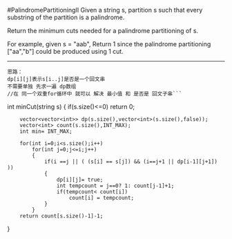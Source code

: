 #PalindromePartitioningII
Given a string s, partition s such that every substring of the partition is a palindrome.

Return the minimum cuts needed for a palindrome partitioning of s.

For example, given s = "aab",
Return 1 since the palindrome partitioning ["aa","b"] could be produced using 1 cut.


---


```
思路：
dp[i][j]表示s[i..j]是否是一个回文串
不需要单独 先求一遍 dp数组 
//在 同一个双重for循环中 就可以 解决 最小值 和 是否是 回文子串```
```
int minCut(string s)
{
        if(s.size()<=0)
            return 0;
        
        vector<vector<int>> dp(s.size(),vector<int>(s.size(),false));
        vector<int> count(s.size(),INT_MAX);
        int min= INT_MAX;
        
        for(int i=0;i<s.size();i++)
            for(int j=0;j<=i;j++)
            {
                if(i ==j || ( (s[i] == s[j]) && (i==j+1 || dp[i-1][j+1]) ))
                {
                    dp[i][j]= true;
                    int tempcount = j==0? 1: count[j-1]+1;
                    if(tempcount< count[i])
                        count[i] = tempcount;
                }
            }
        return count[s.size()-1]-1;
}
```
